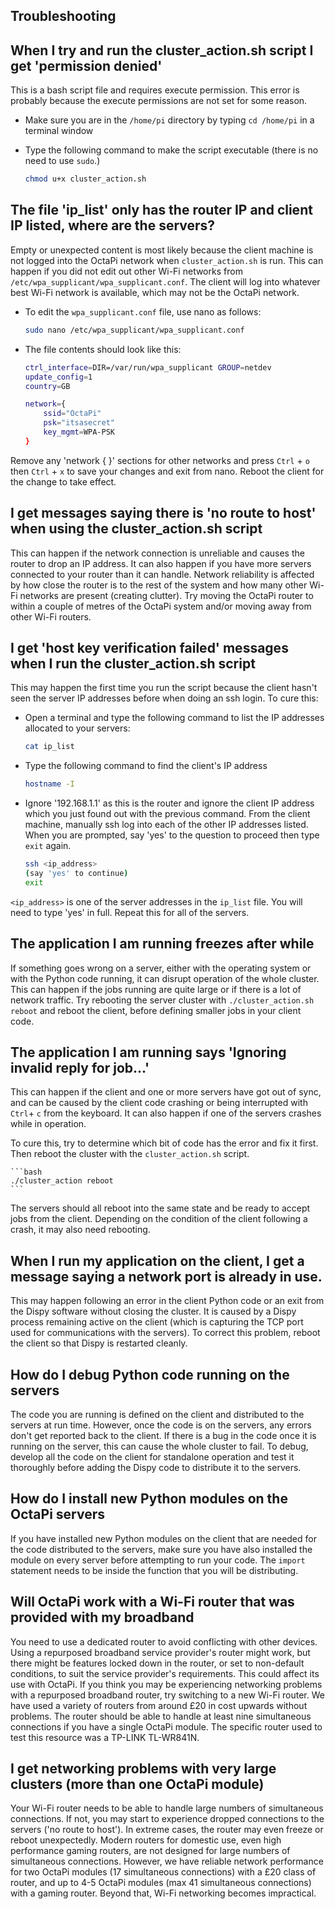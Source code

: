 ## Troubleshooting

## When I try and run the cluster_action.sh script I get 'permission denied'
This is a bash script file and requires execute permission. This error is probably because the execute permissions are not set for some reason.

- Make sure you are in the `/home/pi` directory by typing `cd /home/pi` in a terminal window

- Type the following command to make the script executable (there is no need to use `sudo`.)

    ```bash
    chmod u+x cluster_action.sh
    ```

## The file 'ip_list' only has the router IP and client IP listed, where are the servers?
Empty or unexpected content is most likely because the client machine is not logged into the OctaPi network when `cluster_action.sh` is run. This can happen if you did not edit out other Wi-Fi networks from `/etc/wpa_supplicant/wpa_supplicant.conf`. The client will log into whatever best Wi-Fi network is available, which may not be the OctaPi network.

- To edit the `wpa_supplicant.conf` file, use nano as follows:

    ```bash
    sudo nano /etc/wpa_supplicant/wpa_supplicant.conf
    ```

- The file contents should look like this:

    ```bash
    ctrl_interface=DIR=/var/run/wpa_supplicant GROUP=netdev
    update_config=1
    country=GB

    network={
	    ssid="OctaPi"
	    psk="itsasecret"
	    key_mgmt=WPA-PSK
    }
    ```

Remove any 'network { }' sections for other networks and press `Ctrl` + `o` then `Ctrl` + `x` to save your changes and exit from nano. Reboot the client for the change to take effect.

## I get messages saying there is 'no route to host' when using the cluster_action.sh script
This can happen if the network connection is unreliable and causes the router to drop an IP address. It can also happen if you have more servers connected to your router than it can handle. Network reliability is affected by how close the router is to the rest of the system and how many other Wi-Fi networks are present (creating clutter). Try moving the OctaPi router to within a couple of metres of the OctaPi system and/or moving away from other Wi-Fi routers.

## I get 'host key verification failed' messages when I run the cluster_action.sh script
This may happen the first time you run the script because the client hasn't seen the server IP addresses before when doing an ssh login. To cure this:

- Open a terminal and type the following command to list the IP addresses allocated to your servers:

    ```bash
    cat ip_list
    ```

- Type the following command to find the client's IP address
    ```bash
    hostname -I
    ```

- Ignore '192.168.1.1' as this is the router and ignore the client IP address which you just found out with the previous command. From the client machine, manually ssh log into each of the other IP addresses listed. When you are prompted, say 'yes' to the question to proceed then type `exit` again.

    ```bash
    ssh <ip_address>
    (say 'yes' to continue)
    exit
    ```

`<ip_address>` is one of the server addresses in the `ip_list` file. You will need to type 'yes' in full. Repeat this for all of the servers.

## The application I am running freezes after while
If something goes wrong on a server, either with the operating system or with the Python code running, it can disrupt operation of the whole cluster. This can happen if the jobs running are quite large or if there is a lot of network traffic. Try rebooting the server cluster with `./cluster_action.sh reboot` and reboot the client, before defining smaller jobs in your client code.

## The application I am running says 'Ignoring invalid reply for job...'
This can happen if the client and one or more servers have got out of sync, and can be caused by the client code crashing or being  interrupted with `Ctrl`+ `c` from the keyboard. It can also happen if one of the servers crashes while in operation.

To cure this, try to determine which bit of code has the error and fix it first. Then reboot the cluster with the `cluster_action.sh` script.

    ```bash
    ./cluster_action reboot
    ```

The servers should all reboot into the same state and be ready to accept jobs from the client. Depending on the condition of the client following a crash, it may also need rebooting.

## When I run my application on the client, I get a message saying a network port is already in use.
This may happen following an error in the client Python code or an exit from the Dispy software without closing the cluster. It is caused by a Dispy process remaining active on the client (which is capturing the TCP port used for communications with the servers). To correct this problem, reboot the client so that Dispy is restarted cleanly.

## How do I debug Python code running on the servers
The code you are running is defined on the client and distributed to the servers at run time. However, once the code is on the servers, any errors don't get reported back to the client. If there is a bug in the code once it is running on the server, this can cause the whole cluster to fail. To debug, develop all the code on the client for standalone operation and test it thoroughly before adding the Dispy code to distribute it to the servers.

## How do I install new Python modules on the OctaPi servers
If you have installed new Python modules on the client that are needed for the code distributed to the servers, make sure you have also installed the module on every server before attempting to run your code. The `import` statement needs to be inside the function that you will be distributing.

## Will OctaPi work with a Wi-Fi router that was provided with my broadband
You need to use a dedicated router to avoid conflicting with other devices. Using a repurposed broadband service provider's router might work, but there might be features locked down in the router, or set to non-default conditions, to suit the service provider's requirements. This could affect its use with OctaPi. If you think you may be experiencing networking problems with a repurposed broadband router, try switching to a new Wi-Fi router. We have used a variety of routers from around £20 in cost upwards without problems. The router should be able to handle at least nine simultaneous connections if you have a single OctaPi module. The specific router used to test this resource was a TP-LINK TL-WR841N.

## I get networking problems with very large clusters (more than one OctaPi module)
Your Wi-Fi router needs to be able to handle large numbers of simultaneous connections. If not, you may start to experience dropped connections to the servers ('no route to host'). In extreme cases, the router may even freeze or reboot unexpectedly. Modern routers for domestic use, even high performance gaming routers, are not designed for large numbers of simultaneous connections. However, we have reliable network performance for two OctaPi modules (17 simultaneous connections) with a £20 class of router, and up to 4-5 OctaPi modules (max 41 simultaneous connections) with a gaming router. Beyond that, Wi-Fi networking becomes impractical.
